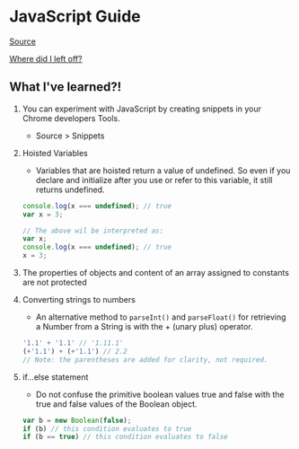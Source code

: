 # JavaScript Guide

[Source](https://developer.mozilla.org/en-US/docs/Web/JavaScript/Guide/Introduction)

[Where did I left off?](https://developer.mozilla.org/en-US/docs/Web/JavaScript/Guide/Functions)

## What I've learned?!

1. You can experiment with JavaScript by creating snippets in your Chrome developers Tools.

   * Source > Snippets

2. Hoisted Variables

   * Variables that are hoisted return a value of undefined. So even if you declare and initialize after you use or refer to this variable, it still returns undefined. 
   
   ```javascript
   console.log(x === undefined); // true
   var x = 3;
   
   // The above wil be interpreted as:
   var x;
   console.log(x === undefined); // true
   x = 3;
   ```

3. The properties of objects and content of an array assigned to constants are not protected

4. Converting strings to numbers

   * An alternative method to `parseInt()` and `parseFloat()` for retrieving a Number from a String is with the + (unary plus) operator.
   
   ```javascript
   '1.1' + '1.1' // '1.11.1'
   (+'1.1') + (+'1.1') // 2.2   
   // Note: the parentheses are added for clarity, not required.
   ```
5. if...else statement

   * Do not confuse the primitive boolean values true and false with the true and false values of the Boolean object.

   ```javascript
   var b = new Boolean(false);
   if (b) // this condition evaluates to true
   if (b == true) // this condition evaluates to false
   ```
